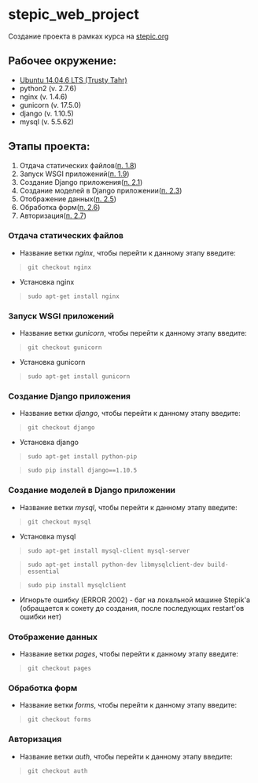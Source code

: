 # stepic_web_project
Создание проекта в рамках курса на [stepic.org](https://stepik.org/course/154)

## Рабочее окружение:
* [Ubuntu 14.04.6 LTS (Trusty Tahr)](http://releases.ubuntu.com/14.04/)
* python2 (v. 2.7.6)
* nginx (v. 1.4.6)
* gunicorn (v. 17.5.0)
* django (v. 1.10.5)
* mysql (v. 5.5.62)

## Этапы проекта:
1. Отдача статических файлов([п. 1.8](https://stepik.org/lesson/14825/step/12?unit=4174))
2. Запуск WSGI приложений([п. 1.9](https://stepik.org/lesson/14826/step/11?unit=4175))
3. Создание Django приложения([п. 2.1](https://stepik.org/lesson/14827/step/11?unit=4176))
4. Создание моделей в Django приложении([п. 2.3](https://stepik.org/lesson/14829/step/10?unit=4178))
5. Отображение данных([п. 2.5](https://stepik.org/lesson/14831/step/8?unit=4179))
6. Обработка форм([п. 2.6](https://stepik.org/lesson/14832/step/11?unit=4181))
7. Авторизация([п. 2.7](https://stepik.org/lesson/14833/step/11?unit=4182))

### Отдача статических файлов
* Название ветки *nginx*, чтобы перейти к данному этапу введите:
> `git checkout nginx`
* Установка nginx
> `sudo apt-get install nginx`

### Запуск WSGI приложений
* Название ветки *gunicorn*, чтобы перейти к данному этапу введите:
> `git checkout gunicorn`
* Установка gunicorn
> `sudo apt-get install gunicorn`

### Создание Django приложения
* Название ветки *django*, чтобы перейти к данному этапу введите:
> `git checkout django`
* Установка django
> `sudo apt-get install python-pip`

> `sudo pip install django==1.10.5`

### Создание моделей в Django приложении
* Название ветки *mysql*, чтобы перейти к данному этапу введите:
> `git checkout mysql`
* Установка mysql
> `sudo apt-get install mysql-client mysql-server`

> `sudo apt-get install python-dev libmysqlclient-dev build-essential`

> `sudo pip install mysqlclient`
* Игнорьте ошибку (ERROR 2002) - баг на локальной машине Stepik'a
(обращается к сокету до создания, после последующих restart'ов ошибки нет)

### Отображение данных
* Название ветки *pages*, чтобы перейти к данному этапу введите:
> `git checkout pages`

### Обработка форм
* Название ветки *forms*, чтобы перейти к данному этапу введите:
> `git checkout forms`

### Авторизация
* Название ветки *auth*, чтобы перейти к данному этапу введите:
> `git checkout auth`
